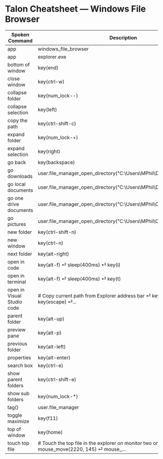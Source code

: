 # Talon Cheatsheet — Windows File Browser

| Spoken Command | Description | Source |
|----------------|-------------|--------|
| app | windows_file_browser | explorer |
| app | explorer.exe | explorer |
| bottom of window | key(end) | explorer |
| close window | key(ctrl-w) | explorer |
| collapse folder | key(num_lock--) | explorer |
| collapse selection | key(left) | explorer |
| copy the path | key(ctrl-shift-c) | explorer |
| expand folder | key(num_lock-+) | explorer |
| expand selection | key(right) | explorer |
| go back | key(backspace) | explorer |
| go downloads | user.file_manager_open_directory("C:\\Users\\MPhil\\Downloads") | explorer |
| go local documents | user.file_manager_open_directory("C:\\Users\\MPhil\\Documents") | explorer |
| go one drive documents | user.file_manager_open_directory("C:\\Users\\MPhil\\OneDrive\\Documents") | explorer |
| go pictures | user.file_manager_open_directory("C:\\Users\\MPhil\\OneDrive\\Pictures") | explorer |
| new folder | key(ctrl-shift-n) | explorer |
| new window | key(ctrl-n) | explorer |
| next folder | key(alt-right) | explorer |
| open in code | key(alt-f) ⏎     sleep(400ms) ⏎     key(i) | explorer |
| open in terminal | key(alt-f) ⏎     sleep(400ms) ⏎     key(t) | explorer |
| open in Visual Studio code | # Copy current path from Explorer address bar ⏎     key(f4) ⏎     key(ctrl-c) ⏎     key(escape) ⏎... | explorer |
| parent folder | key(alt-up) | explorer |
| preview pane | key(alt-p) | explorer |
| previous folder | key(alt-left) | explorer |
| properties | key(alt-enter) | explorer |
| search box | key(ctrl-e) | explorer |
| show parent folders | key(ctrl-shift-e) | explorer |
| show sub folders | key(num_lock-*) | explorer |
| tag() | user.file_manager | explorer |
| toggle maximize | key(f11) | explorer |
| top of window | key(home) | explorer |
| touch top file | # Touch the top file in the explorer on monitor two only ⏎     mouse_move(2220, 145) ⏎     mouse_... | explorer |
